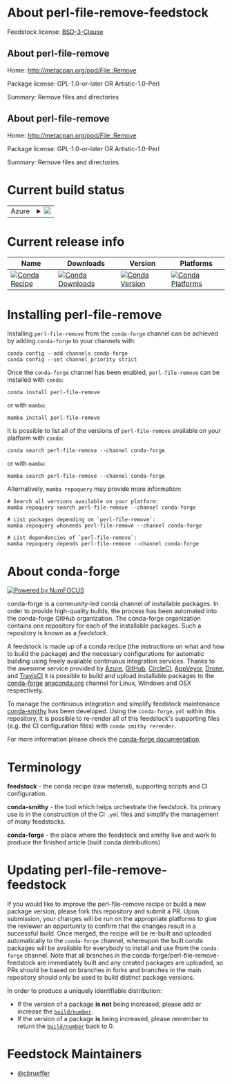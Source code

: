 About perl-file-remove-feedstock
================================

Feedstock license: [BSD-3-Clause](https://github.com/conda-forge/perl-file-remove-feedstock/blob/main/LICENSE.txt)


About perl-file-remove
----------------------

Home: http://metacpan.org/pod/File::Remove

Package license: GPL-1.0-or-later OR Artistic-1.0-Perl

Summary: Remove files and directories

About perl-file-remove
----------------------

Home: http://metacpan.org/pod/File::Remove

Package license: GPL-1.0-or-later OR Artistic-1.0-Perl

Summary: Remove files and directories

Current build status
====================


<table>
    
  <tr>
    <td>Azure</td>
    <td>
      <details>
        <summary>
          <a href="https://dev.azure.com/conda-forge/feedstock-builds/_build/latest?definitionId=17606&branchName=main">
            <img src="https://dev.azure.com/conda-forge/feedstock-builds/_apis/build/status/perl-file-remove-feedstock?branchName=main">
          </a>
        </summary>
        <table>
          <thead><tr><th>Variant</th><th>Status</th></tr></thead>
          <tbody><tr>
              <td>linux_64</td>
              <td>
                <a href="https://dev.azure.com/conda-forge/feedstock-builds/_build/latest?definitionId=17606&branchName=main">
                  <img src="https://dev.azure.com/conda-forge/feedstock-builds/_apis/build/status/perl-file-remove-feedstock?branchName=main&jobName=linux&configuration=linux%20linux_64_" alt="variant">
                </a>
              </td>
            </tr><tr>
              <td>linux_aarch64</td>
              <td>
                <a href="https://dev.azure.com/conda-forge/feedstock-builds/_build/latest?definitionId=17606&branchName=main">
                  <img src="https://dev.azure.com/conda-forge/feedstock-builds/_apis/build/status/perl-file-remove-feedstock?branchName=main&jobName=linux&configuration=linux%20linux_aarch64_" alt="variant">
                </a>
              </td>
            </tr><tr>
              <td>linux_ppc64le</td>
              <td>
                <a href="https://dev.azure.com/conda-forge/feedstock-builds/_build/latest?definitionId=17606&branchName=main">
                  <img src="https://dev.azure.com/conda-forge/feedstock-builds/_apis/build/status/perl-file-remove-feedstock?branchName=main&jobName=linux&configuration=linux%20linux_ppc64le_" alt="variant">
                </a>
              </td>
            </tr><tr>
              <td>osx_64</td>
              <td>
                <a href="https://dev.azure.com/conda-forge/feedstock-builds/_build/latest?definitionId=17606&branchName=main">
                  <img src="https://dev.azure.com/conda-forge/feedstock-builds/_apis/build/status/perl-file-remove-feedstock?branchName=main&jobName=osx&configuration=osx%20osx_64_" alt="variant">
                </a>
              </td>
            </tr>
          </tbody>
        </table>
      </details>
    </td>
  </tr>
</table>

Current release info
====================

| Name | Downloads | Version | Platforms |
| --- | --- | --- | --- |
| [![Conda Recipe](https://img.shields.io/badge/recipe-perl--file--remove-green.svg)](https://anaconda.org/conda-forge/perl-file-remove) | [![Conda Downloads](https://img.shields.io/conda/dn/conda-forge/perl-file-remove.svg)](https://anaconda.org/conda-forge/perl-file-remove) | [![Conda Version](https://img.shields.io/conda/vn/conda-forge/perl-file-remove.svg)](https://anaconda.org/conda-forge/perl-file-remove) | [![Conda Platforms](https://img.shields.io/conda/pn/conda-forge/perl-file-remove.svg)](https://anaconda.org/conda-forge/perl-file-remove) |

Installing perl-file-remove
===========================

Installing `perl-file-remove` from the `conda-forge` channel can be achieved by adding `conda-forge` to your channels with:

```
conda config --add channels conda-forge
conda config --set channel_priority strict
```

Once the `conda-forge` channel has been enabled, `perl-file-remove` can be installed with `conda`:

```
conda install perl-file-remove
```

or with `mamba`:

```
mamba install perl-file-remove
```

It is possible to list all of the versions of `perl-file-remove` available on your platform with `conda`:

```
conda search perl-file-remove --channel conda-forge
```

or with `mamba`:

```
mamba search perl-file-remove --channel conda-forge
```

Alternatively, `mamba repoquery` may provide more information:

```
# Search all versions available on your platform:
mamba repoquery search perl-file-remove --channel conda-forge

# List packages depending on `perl-file-remove`:
mamba repoquery whoneeds perl-file-remove --channel conda-forge

# List dependencies of `perl-file-remove`:
mamba repoquery depends perl-file-remove --channel conda-forge
```


About conda-forge
=================

[![Powered by
NumFOCUS](https://img.shields.io/badge/powered%20by-NumFOCUS-orange.svg?style=flat&colorA=E1523D&colorB=007D8A)](https://numfocus.org)

conda-forge is a community-led conda channel of installable packages.
In order to provide high-quality builds, the process has been automated into the
conda-forge GitHub organization. The conda-forge organization contains one repository
for each of the installable packages. Such a repository is known as a *feedstock*.

A feedstock is made up of a conda recipe (the instructions on what and how to build
the package) and the necessary configurations for automatic building using freely
available continuous integration services. Thanks to the awesome service provided by
[Azure](https://azure.microsoft.com/en-us/services/devops/), [GitHub](https://github.com/),
[CircleCI](https://circleci.com/), [AppVeyor](https://www.appveyor.com/),
[Drone](https://cloud.drone.io/welcome), and [TravisCI](https://travis-ci.com/)
it is possible to build and upload installable packages to the
[conda-forge](https://anaconda.org/conda-forge) [anaconda.org](https://anaconda.org/)
channel for Linux, Windows and OSX respectively.

To manage the continuous integration and simplify feedstock maintenance
[conda-smithy](https://github.com/conda-forge/conda-smithy) has been developed.
Using the ``conda-forge.yml`` within this repository, it is possible to re-render all of
this feedstock's supporting files (e.g. the CI configuration files) with ``conda smithy rerender``.

For more information please check the [conda-forge documentation](https://conda-forge.org/docs/).

Terminology
===========

**feedstock** - the conda recipe (raw material), supporting scripts and CI configuration.

**conda-smithy** - the tool which helps orchestrate the feedstock.
                   Its primary use is in the construction of the CI ``.yml`` files
                   and simplify the management of *many* feedstocks.

**conda-forge** - the place where the feedstock and smithy live and work to
                  produce the finished article (built conda distributions)


Updating perl-file-remove-feedstock
===================================

If you would like to improve the perl-file-remove recipe or build a new
package version, please fork this repository and submit a PR. Upon submission,
your changes will be run on the appropriate platforms to give the reviewer an
opportunity to confirm that the changes result in a successful build. Once
merged, the recipe will be re-built and uploaded automatically to the
`conda-forge` channel, whereupon the built conda packages will be available for
everybody to install and use from the `conda-forge` channel.
Note that all branches in the conda-forge/perl-file-remove-feedstock are
immediately built and any created packages are uploaded, so PRs should be based
on branches in forks and branches in the main repository should only be used to
build distinct package versions.

In order to produce a uniquely identifiable distribution:
 * If the version of a package **is not** being increased, please add or increase
   the [``build/number``](https://docs.conda.io/projects/conda-build/en/latest/resources/define-metadata.html#build-number-and-string).
 * If the version of a package **is** being increased, please remember to return
   the [``build/number``](https://docs.conda.io/projects/conda-build/en/latest/resources/define-metadata.html#build-number-and-string)
   back to 0.

Feedstock Maintainers
=====================

* [@cbrueffer](https://github.com/cbrueffer/)

